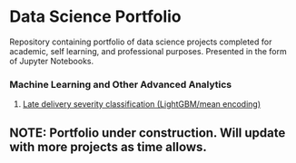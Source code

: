# Data Science Portfolio
Repository containing portfolio of data science projects completed for academic, self learning, and professional purposes. Presented in the form of Jupyter Notebooks.

### Machine Learning and Other Advanced Analytics 
1. [Late delivery severity classification (LightGBM/mean encoding)](https://github.com/DarrellS0352/Data-Science-Portfolio/blob/master/Late%20Delivery%20Severity%20Classification.ipynb)

## NOTE: Portfolio under construction. Will update with more projects as time allows.
